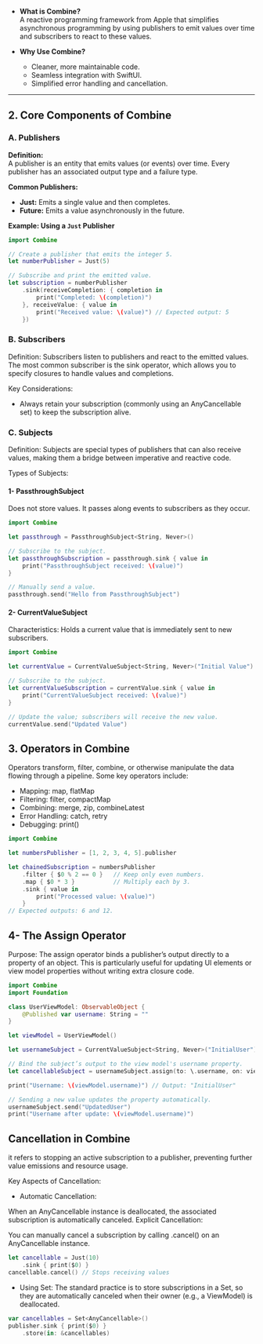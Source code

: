 - **What is Combine?**  
  A reactive programming framework from Apple that simplifies asynchronous programming by using publishers to emit values over time and subscribers to react to these values.
  
- **Why Use Combine?**  
  - Cleaner, more maintainable code.
  - Seamless integration with SwiftUI.
  - Simplified error handling and cancellation.

---

## 2. Core Components of Combine

### A. Publishers

**Definition:**  
A publisher is an entity that emits values (or events) over time. Every publisher has an associated output type and a failure type.

**Common Publishers:**
- **Just:** Emits a single value and then completes.
- **Future:** Emits a value asynchronously in the future.

**Example: Using a `Just` Publisher**

```swift
import Combine

// Create a publisher that emits the integer 5.
let numberPublisher = Just(5)

// Subscribe and print the emitted value.
let subscription = numberPublisher
    .sink(receiveCompletion: { completion in
        print("Completed: \(completion)")
    }, receiveValue: { value in
        print("Received value: \(value)") // Expected output: 5
    })
```

### B. Subscribers
Definition:
Subscribers listen to publishers and react to the emitted values. The most common subscriber is the sink operator, which allows you to specify closures to handle values and completions.

Key Considerations:

 - Always retain your subscription (commonly using an AnyCancellable set) to keep the subscription alive.

### C. Subjects
Definition:
Subjects are special types of publishers that can also receive values, making them a bridge between imperative and reactive code.

Types of Subjects:

#### 1- PassthroughSubject

Does not store values. It passes along events to subscribers as they occur.

```swift
import Combine

let passthrough = PassthroughSubject<String, Never>()

// Subscribe to the subject.
let passthroughSubscription = passthrough.sink { value in
    print("PassthroughSubject received: \(value)")
}

// Manually send a value.
passthrough.send("Hello from PassthroughSubject")
```

#### 2- CurrentValueSubject

Characteristics:
Holds a current value that is immediately sent to new subscribers.

```swift
import Combine

let currentValue = CurrentValueSubject<String, Never>("Initial Value")

// Subscribe to the subject.
let currentValueSubscription = currentValue.sink { value in
    print("CurrentValueSubject received: \(value)")
}

// Update the value; subscribers will receive the new value.
currentValue.send("Updated Value")
```

## 3. Operators in Combine
Operators transform, filter, combine, or otherwise manipulate the data flowing through a pipeline. Some key operators include:

- Mapping: map, flatMap
- Filtering: filter, compactMap
- Combining: merge, zip, combineLatest
- Error Handling: catch, retry
- Debugging: print()

```swift
import Combine

let numbersPublisher = [1, 2, 3, 4, 5].publisher

let chainedSubscription = numbersPublisher
    .filter { $0 % 2 == 0 }   // Keep only even numbers.
    .map { $0 * 3 }           // Multiply each by 3.
    .sink { value in
        print("Processed value: \(value)")
    }
// Expected outputs: 6 and 12.
```


## 4- The Assign Operator
Purpose:
The assign operator binds a publisher’s output directly to a property of an object. This is particularly useful for updating UI elements or view model properties without writing extra closure code.

```swift 
import Combine
import Foundation

class UserViewModel: ObservableObject {
    @Published var username: String = ""
}

let viewModel = UserViewModel()

let usernameSubject = CurrentValueSubject<String, Never>("InitialUser")

// Bind the subject’s output to the view model's username property.
let cancellableSubject = usernameSubject.assign(to: \.username, on: viewModel)

print("Username: \(viewModel.username)") // Output: "InitialUser"

// Sending a new value updates the property automatically.
usernameSubject.send("UpdatedUser")
print("Username after update: \(viewModel.username)")
```


## Cancellation in Combine 
it refers to stopping an active subscription to a publisher, preventing further value emissions and resource usage.

Key Aspects of Cancellation:
- Automatic Cancellation:

When an AnyCancellable instance is deallocated, the associated subscription is automatically canceled.
Explicit Cancellation:

You can manually cancel a subscription by calling .cancel() on an AnyCancellable instance.
```swift 
let cancellable = Just(10)
    .sink { print($0) }
cancellable.cancel() // Stops receiving values
```
- Using Set<AnyCancellable>:
The standard practice is to store subscriptions in a Set<AnyCancellable>, so they are automatically canceled when their owner (e.g., a ViewModel) is deallocated.

```swift 
var cancellables = Set<AnyCancellable>()
publisher.sink { print($0) }
    .store(in: &cancellables)
```
